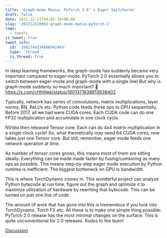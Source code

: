 ```yaml
---
title: 'Graph-mode Mania: PyTorch 2.0''s Eager Switcheroo'
draft: false
date: 2022-12-11T09:02:39+00:00
slug: '202212110902-graph-mode-mania-pytorch-2'
tags:
  - tweets
is_tweet: true
tweet_info:
  id: '1601744234666942464'
  type: 'thread'
  is_thread: True
---
```




In deep learning frameworks, the graph-mode has suddenly became very important compared to eager-mode. PyTorch 2.0 essentially allows you to switch between eager-mode and graph-mode with a single line! But why is graph-mode suddenly so much important? 🧵 <https://x.com/cHHillee/status/1601371638913638402>

Typically, network has series of convolutions, matrix multiplications, layer norms, BN, ReLUs etc. Python code feeds these ops to GPU sequentially. Before 2017, all we had were CUDA cores. Each CUDA code can do one FP32 multiplication and accumulate in one clock cycle.

NVidia then released Tensor core. Each can do 4x4 matrix multiplication in a single clock cycle! So, what theoretically may need 64 CUDA cores, now takes just one Tensor core. But still, remember, eager mode feeds one network operation at time.

As number of tensor cores grows, this means most of them are sitting ideally. Everything can be made made faster by fusing/combining as many ops as possible. This means step-by-step eager mode execution by Python runtime is inefficient. The biggest bottleneck on GPU is bandwidth.

This is where TorchDynamo comes in. This wonderful project can analyze Python bytecode at run time, figure out the graph and optimize it to maximize utilization of hardware by rewriting that bytecode. This can be turned on just one line of code.

The amount of work that has gone into this is tremendous if you look into TorchDynamo, Torch FX etc. All these is to make one simple thing possible: PyTorch 2.0 release has the most minimal changes on the surface. This is quite unconventional for 2.0 releases. Kudos to the team!

[Discussion](https://x.com/sytelus/status/1601744234666942464)
